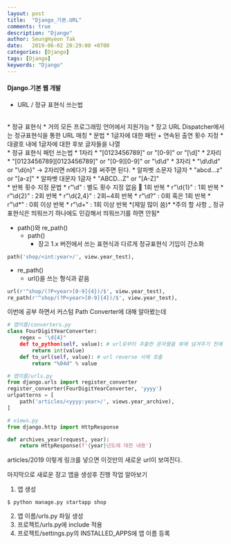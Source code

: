 ```yaml
---
layout: post
title:  "Django_기본.URL"
comments: true
description: "Django"
author: SeungHyeon Tak
date:   2019-06-02 20:29:00 +0700
categories: [Django]
tags: [Django]
keywords: "Django"
---
```

#### Django.기본 웹 개발

* URL / 정규 표현식 쓰는법
<br>
* 정규 표현식
  * 거의 모든 프로그래밍 언어에서 지원가능
  * 장고 URL Dispatcher에서는 정규표현식을 통한 URL 매칭
  * 문법
    * 1글자에 대한 패턴 + 연속된 출연 횟수 지정
    * 대괄호 내에 1글자에 대한 후보 글자들을 나열
<br>
* 정규 표현식 패턴 쓰는법
  * 1자리
    * "[0123456789]" or "[0-9]" or "[\d]"
  * 2자리
    * "[0123456789][0123456789]" or "[0-9][0-9]" or "\d\d"
  * 3자리
    * "\d\d\d" or "\d{n}" -> 2자리면 n에다가 2를 써주면 된다.
  * 알파벳 소문자 1글자
    * "abcd...z" or "[a-z]"
  * 알파벳 대문자 1글자
    * "ABCD...Z" or "[A-Z]"
<br>
* 반복 횟수 지정 문법
  * r"\d" : 별도 횟수 지정 없음  1회 반복
  * r"\d{1}" : 1회 반복
  * r"\d{2}" : 2회 반복
  * r"\d{2,4}" : 2회~4회 반복
  * r"\d?" : 0회 혹은 1회 반복
  * r"\d*" : 0회 이상 반복
  * r"\d+" : 1회 이상 반복  *(제일 많이 씀)*
*주의 할 사항 _ 정규표현식은 띄워쓰기 하나에도 민감해서 띄워쓰기를 하면 안됨*
<br>

* path()와 re_path()
  * path()
    * 장고 1.x 버전에서 쓰는 표현식과 다르게 정규표현식 기입이 간소화

```python
path('shop/<int:year>/', view.year_test),
```

  * re_path()
    * url()을 쓰는 형식과 같음

```python
url(r'^shop/(?P<year>[0-9]{4})/$', view.year_test),
re_path(r'^shop/(?P<year>[0-9]{4})/$', view.year_test),
```

이번에 공부 하면서 커스텀 Path Converter에 대해 알아봤는데

```python
# 앱이름/converters.py
class FourDigitYearConverter:
    regex = '\d{4}"
    def to_python(self, value): # url로부터 추출한 문자열을 뷰에 넘겨주기 전에 변환
        return int(value)
    def to_url(self, value): # url reverse 시에 호출
        return "%04d" % value

# 앱이름/urls.py
from django.urls import register_converter
register_converter(FourDigitYearConverter, 'yyyy')
urlpatterns = [
    path('articles/<yyyy:year>/', views.year_archive),
]

# views.py
from django.http import HttpResponse

def archives_year(request, year):
    return HttpResponse(f'{year}년도에 대한 내용')
```

articles/2019 이렇게 링크를 넣으면 이것만의 새로운 url이 보여진다.

마지막으로 새로운 장고 앱을 생성후 진행 작업 알아보기
1. 앱 생성

```
$ python manage.py startapp shop
```

2. 앱 이름/urls.py 파일 생성
3. 프로젝트/urls.py에 include 적용
4. 프로젝트/settings.py의 INSTALLED_APPS에 앱 이름 등록
